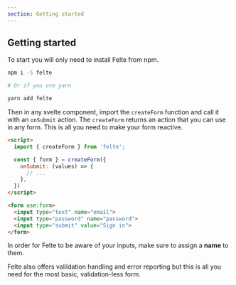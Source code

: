 ```yaml
---
section: Getting started
---
```


## Getting started

To start you will only need to install Felte from npm.

```sh
npm i -S felte

# Or if you use yarn

yarn add felte
```

Then in any svelte component, import the `createForm` function and call it with an `onSubmit` action. The `createForm` returns an action that you can use in any form. This is all you need to make your form reactive.

```html
<script>
  import { createForm } from 'felte';

  const { form } = createForm({
    onSubmit: (values) => {
      // ...
    },
  })
</script>

<form use:form>
  <input type="text" name="email">
  <input type="password" name="password">
  <input type="submit" value="Sign in">
</form>
```

In order for Felte to be aware of your inputs, make sure to assign a **name** to them.

Felte also offers valildation handling and error reporting but this is all you need for the most basic, validation-less form.
